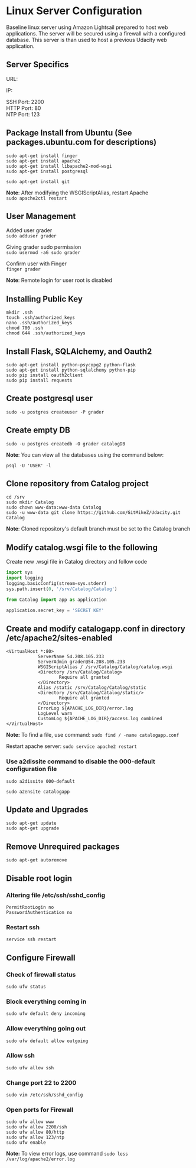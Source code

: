 ﻿# Linux Server Configuration

Baseline linux server using Amazon Lightsail prepared to host web applications.
The server will be secured using a firewall with a configured database.
This server is than used to host a previous Udacity web application.

## Server Specifics

URL: <br/>

IP: <br/>

SSH Port: 2200 <br/>
HTTP Port: 80 <br/>
NTP Port: 123 <br/>

## Package Install from Ubuntu (See packages.ubuntu.com for descriptions)

```
sudo apt-get install finger
sudo apt-get install apache2
sudo apt-get install libapache2-mod-wsgi
sudo apt-get install postgresql

sudo apt-get install git
```

**Note**: After modifying the WSGIScriptAlias, restart Apache <br/>
`sudo apache2ctl restart`

## User Management

Added user grader <br/>
`sudo adduser grader` <br/>

Giving grader sudo permission <br/>
`sudo usermod -aG sudo grader`<br/>

Confirm user with Finger <br/>
`finger grader`<br/>

**Note**: Remote login for user root is disabled

## Installing Public Key

```
mkdir .ssh
touch .ssh/authorized_keys
nano .ssh/authorized_keys
chmod 700 .ssh
chmod 644 .ssh/authorized_keys
```

## Install Flask, SQLAlchemy, and Oauth2

```
sudo apt-get install python-psycopg2 python-flask
sudo apt-get install python-sqlalchemy python-pip
sudo pip install oauth2client
sudo pip install requests
```

## Create postgresql user

`sudo -u postgres createuser -P grader`

## Create empty DB

`sudo -u postgres createdb -O grader catalogDB`

**Note**: You can view all the databases using the command below:

`psql -U 'USER' -l`

## Clone repository from Catalog project

```
cd /srv
sudo mkdir Catalog
sudo chown www-data:www-data Catalog
sudo -u www-data git clone https://github.com/GitMikeZ/Udacity.git Catalog
```

**Note**: Cloned repository's default branch must be set to the Catalog branch

## Modify catalog.wsgi file to the following

Create new .wsgi file in Catalog directory and follow code 

```python
import sys
import logging
logging.basicConfig(stream=sys.stderr)
sys.path.insert(0, '/srv/Catalog/Catalog')

from Catalog import app as application

application.secret_key = 'SECRET KEY'
```

## Create and modify catalogapp.conf in directory /etc/apache2/sites-enabled

```
<VirtualHost *:80>
            ServerName 54.208.105.233
            ServerAdmin grader@54.208.105.233
            WSGIScriptAlias / /srv/Catalog/Catalog/catalog.wsgi
            <Directory /srv/Catalog/Catalog>
                    Require all granted
            </Directory>
            Alias /static /srv/Catalog/Catalog/static
            <Directory /srv/Catalog/Catalog/static/>
                    Require all granted
            </Directory>
            ErrorLog ${APACHE_LOG_DIR}/error.log
            LogLevel warn
            CustomLog ${APACHE_LOG_DIR}/access.log combined
</VirtualHost>
```

**Note:** To find a file, use command: ```sudo find / -name catalogapp.conf``` 

Restart apache server: `sudo service apache2 restart`

### Use a2dissite command to disable the 000-default configuration file

`sudo a2dissite 000-default` <br/>

`sudo a2ensite catalogapp`

## Update and Upgrades

`sudo apt-get update` <br/>
`sudo apt-get upgrade`

## Remove Unrequired packages

`sudo apt-get autoremove`

## Disable root login 

### Altering file /etc/ssh/sshd_config
`PermitRootLogin no` <br/>
`PasswordAuthentication no`

### Restart ssh
`service ssh restart`

## Configure Firewall

### Check of firewall status
`sudo ufw status` 

### Block everything coming in
`sudo ufw default deny incoming`

### Allow everything going out
`sudo ufw default allow outgoing`

### Allow ssh
`sudo ufw allow ssh`

### Change port 22 to 2200
`sudo vim /etc/ssh/sshd_config` 

### Open ports for Firewall
```
sudo ufw allow www
sudo ufw allow 2200/ssh
sudo ufw allow 80/http
sudo ufw allow 123/ntp
sudo ufw enable
```

**Note:** To view error logs, use command ```sudo less /var/log/apache2/error.log```











